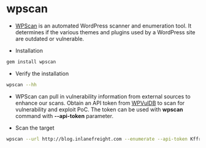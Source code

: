 # wpscan
- [WPScan](https://github.com/wpscanteam/wpscan) is an automated WordPress scanner and enumeration tool. It determines if the various themes and plugins used by a WordPress site are outdated or vulnerable. 

- Installation
```bash
gem install wpscan
```

- Verify the installation
```bash
wpscan --hh
```

- WPScan can pull in vulnerability information from external sources to enhance our scans. Obtain an API token from [WPVulDB](https://wpscan.com/) to scan for vulnerability and exploit PoC. The token can be used with __wpscan__ command with __--api-token__ parameter.

- Scan the target
```bash
wpscan --url http://blog.inlanefreight.com --enumerate --api-token Kffr4fdJzy9qVcTk<SNIP>
```